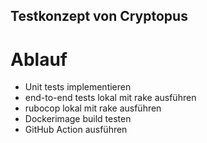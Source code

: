 ## Testkonzept von Cryptopus

# Ablauf

- Unit tests implementieren
- end-to-end tests lokal mit rake ausführen
- rubocop lokal mit rake ausführen
- Dockerimage build testen
- GitHub Action ausführen
